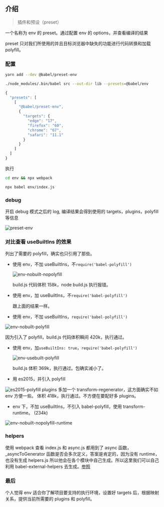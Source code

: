 ## 介绍

> 插件和预设（preset）

一个名称为 env 的 preset。通过配置 env 的 options，并查看编译的结果

preset 只对我们所使用的并且目标浏览器中缺失的功能进行代码转换和加载 polyfill。

### 配置

```bash
yarn add --dev @babel/preset-env

./node_modules/.bin/babel src --out-dir lib --presets=@babel/env
```

```javascript
{
  "presets": [
    [
      "@babel/preset-env",
      {
        "targets": {
          "edge": "17",
          "firefox": "60",
          "chrome": "67",
          "safari": "11.1"
        }
      }
    ]
  ]
}
```

执行

```bash
cd env && npx webpack

npx babel env/index.js
```

### debug

开启 debug 模式之后的 log, 编译结果会得到使用的 targets，plugins，polyfill 等信息

![preset-env](./img/preset-env-0.png)

### 对比查看 useBuiltIns 的效果

列出了需要的 polyfill，确实也只引用了那些。

- 使用 env，不加 useBuiltIns，不`require('babel-polyfill')`

  ![env-nobuilt-nopolyfill](./img/env-nobuilt-nopolyfill.png)

  build.js 代码体积 158k，node build.js 执行报错。

- 使用 env，加 useBuiltIns，不`require('babel-polyfill')`

  跟上面的结果一样。

- 使用 env，不加 useBuiltIns，`require('babel-polyfill')`

![env-nobuilt-polyfill](./img/env-nobuilt-polyfill.png)

因为引入了 polyfill，build.js 代码体积瞬间 420k，执行通过。

- 使用 env，加`useBuiltIns: true`，`require('babel-polyfill')`

  ![env-usebuilt-polyfill](./img/env-usebuilt-polyfill.png)

  build.js 体积 369k，执行通过。包确实减小了。

- 用 es2015，并引入 polyfill

![es2015-polyfill](./img/es2015-polyfill.png)
plugins 多加一个 transform-regenerator，这方面确实不如 env 方便一些。
体积 418k，执行通过。不方便在要配好多 plugins。

- env 下，不加 useBuiltIns，不引入 babel-polyfill，使用 transform-runtime。 (234k)

![env-nobuilt-nopolyfill-runtime](./img/env-nobuilt-nopolyfill-runtime.png)

### helpers

使用 webpack 查看 index.js 和 async.js 都用到了 async 函数，\_asyncToGenerator 函数是否会多次定义，答案是肯定的，因为没有 runtime，也没有生成 helpers.js 所以他会在各个模块中自己生成。所以这里我们可以自己利用 babel-external-helpers 去生成。[参照](https://github.com/sunyongjian/babel-usage/tree/master/helpers)

### 最后

个人觉得 env 适合你了解项目要支持的执行环境，设置好 targets 后，根据映射关系，提供当前所需要的 plugins 和 polyfill。
